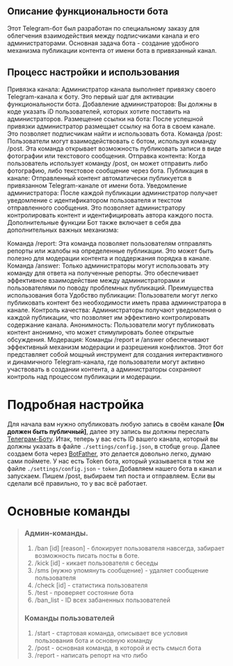 ## Описание функциональности бота
Этот Telegram-бот был разработан по специальному заказу для облегчения взаимодействия между подписчиками канала и его администраторами. Основная задача бота - создание удобного механизма публикации контента от имени бота в привязанный канал.

## Процесс настройки и использования
Привязка канала: Администратор канала выполняет привязку своего Telegram-канала к боту. Это первый шаг для активации функциональности бота.
Добавление администраторов: Вы должны в коде указать iD пользователей, которых хотите поставить на администраторов.
Размещение ссылки на бота: После успешной привязки администратор размещает ссылку на бота в своем канале. Это позволяет подписчикам найти и использовать бота.
Команда /post: Пользователи могут взаимодействовать с ботом, используя команду /post. Эта команда открывает возможность публиковать записи в виде фотографии или текстового сообщения.
Отправка контента: Когда пользователь использует команду /post, он может отправить либо фотографию, либо текстовое сообщение через бота.
Публикация в канале: Отправленный контент автоматически публикуется в привязанном Telegram-канале от имени бота.
Уведомление администратора: После каждой публикации администратор получает уведомление с идентификатором пользователя и текстом отправленного сообщения. Это позволяет администратору контролировать контент и идентифицировать автора каждого поста.
Дополнительные функции
Бот также включает в себя два дополнительных важных механизма:

Команда /report: Эта команда позволяет пользователям отправлять репорты или жалобы на определенные публикации. Это может быть полезно для модерации контента и поддержания порядка в канале.
Команда /answer: Только администраторы могут использовать эту команду для ответа на полученные репорты. Это обеспечивает эффективное взаимодействие между администраторами и пользователями по поводу проблемных публикаций.
Преимущества использования бота
Удобство публикации: Пользователи могут легко публиковать контент без необходимости иметь права администратора в канале.
Контроль качества: Администраторы получают уведомления о каждой публикации, что позволяет им эффективно контролировать содержание канала.
Анонимность: Пользователи могут публиковать контент анонимно, что может стимулировать более открытые обсуждения.
Модерация: Команды /report и /answer обеспечивают эффективный механизм модерации и разрешения конфликтов.
Этот бот представляет собой мощный инструмент для создания интерактивного и динамичного Telegram-канала, где пользователи могут активно участвовать в создании контента, а администраторы сохраняют контроль над процессом публикации и модерации.

# Подробная настройка
Для начала вам нужно опубликовать любую запись в своём канале __[Он должен быть публичный]__, далее эту запись вы должны переслать [Телеграм-Боту](https://LeadConverterToolkitBot).
Итак, теперь у вас есть ID вашего канала, который вы должны указать в файле `./settings/config.json`, в стобце `group`.
Далее создаем бота через [BotFather](https://t.me/BotFather), это делается довольно легко, думаю сами поймете.
У нас есть Token бота, который указывается в том же файле `./settings/config.json` - `token`
Добавляем нашего бота в канал и запускаем.
Пишем /post, выбираем тип поста и отправляем. Если вы сделали всё правильно, то у вас всё работает.

# Основные команды
> ### Админ-команды.
>
> 1. /ban [id] [reason] - блокирует пользователя навсегда, забирает возможность писать посты в боте.
> 2. /kick [id] - кикает пользователя с беседы
> 3. /sms (нужно упомянуть сообщение) - удаляет сообщение пользователя
> 4. /check [id] - статистика пользователя
> 5. /test - проверяет состояние бота
> 6. /ban_list - ID всех забаненных пользователей
>
> ### Команды пользователей
> 1. /start - стартовая команда, описывает все условия пользования бота и основную команду
> 2. /post - основная команда, в которой и есть смысл бота
> 3. /report - написать репорт на что либо

